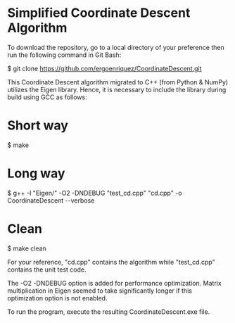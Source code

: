# Simplified Coordinate Descent Algorithm

To download the repository, go to a local directory of your preference then run the following command in Git Bash:

$ git clone https://github.com/ergoenriquez/CoordinateDescent.git

This Coordinate Descent algorithm migrated to C++ (from Python & NumPy) utilizes the Eigen library. 
Hence, it is necessary to include the library during build using GCC as follows:

# Short way
$ make

# Long way
$ g++ -I "Eigen/" -O2 -DNDEBUG "test_cd.cpp" "cd.cpp" -o CoordinateDescent --verbose

# Clean
$ make clean

For your reference, "cd.cpp" contains the algorithm while "test_cd.cpp" contains the unit test code.

The -O2 -DNDEBUG option is added for performance optimization.
Matrix multiplication in Eigen seemed to take significantly longer if this optimization option is not enabled.

To run the program, execute the resulting CoordinateDescent.exe file.

